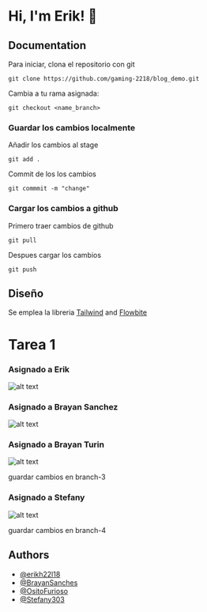 
# Hi, I'm Erik! 👋


## Documentation

Para iniciar, clona el repositorio con git

```
git clone https://github.com/gaming-2218/blog_demo.git
```

Cambia a tu rama asignada:
```
git checkout <name_branch>
```

### Guardar los cambios localmente
Añadir los cambios al stage
```
git add .
```
Commit de los los cambios
```
git commmit -m "change"
```

### Cargar los cambios a github
Primero traer cambios de github
```
git pull
```

Despues cargar los cambios
```
git push
```
## Diseño
Se emplea la libreria [Tailwind](https://tailwindcss.com/docs/installation) and [Flowbite](https://flowbite.com/docs/getting-started/quickstart/) 


# Tarea 1


### Asignado a Erik
![alt text](https://i.pinimg.com/originals/44/c1/d3/44c1d37d243853c649af37a04410fda5.png)

### Asignado a Brayan Sanchez 
![alt text](https://i.pinimg.com/originals/9b/c7/3a/9bc73ac26dbadce62df663a3671b874e.png)

### Asignado a Brayan Turin
![alt text](https://i.pinimg.com/originals/8f/d3/20/8fd3205fdf69735c3f3eb55f75ecb266.png)

guardar cambios en branch-3

### Asignado a Stefany
![alt text](https://i.pinimg.com/originals/0e/0b/4d/0e0b4dd96a28a89a1eb7f980a9249289.png)

guardar cambios en branch-4

## Authors

- [@erikh22l18](https://www.github.com/erikh22l18)
- [@BrayanSanches](https://www.github.com/BrayanSanches)
- [@OsitoFurioso](https://github.com/OsitoFurioso)
- [@Stefany303](https://www.github.com/Stefany303)
